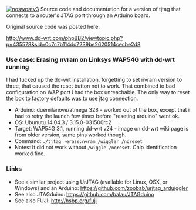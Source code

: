 [![noswpatv3](http://zoobab.wdfiles.com/local--files/start/noupcv3.jpg)](https://ffii.org/donate-now-to-save-europe-from-software-patents-says-ffii/)
Source code and documentation for a version of tjtag that connects to a router's JTAG port through an Arduino board.

Original source code was posted here:

http://www.dd-wrt.com/phpBB2/viewtopic.php?p=435578&sid=0c7c7b114dc7239be2620514cecbe2d8



### Use case: Erasing nvram on Linksys WAP54G with dd-wrt running

I had fucked up the dd-wrt installation, forgetting to set nvram version to three, that caused the reset button not to work. That combined to bad configuration on WAP port i had the box unreachable. The only way to reset the box to factory defaults was to use jtag connection.

* Arduino: duemilanove/atmega 328  - worked out of the box, except that i had to retry the launch few times before "reseting arduino" went ok.
* OS: Ubunutu 14.04.3 / 3.15.0-031500rc2
* Target: WAP54G 3.1, running dd-wrt v24 - image on dd-wrt wiki page is from older version, same pins worked though. 
* Command: ```./tjtag -erase:nvram /wiggler /noreset``` 
* Notes: It did not work without ``` /wiggle /noreset ```. Chip identification worked fine.

### Links

* See a similar project using UrJTAG (available for Linux, OSX, or Windows) and an Arduino: https://github.com/zoobab/urjtag_arduiggler
* See also JTAGduino: https://github.com/balau/JTAGduino
* See also FUJI: http://hsbp.org/fuji
